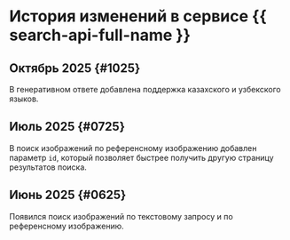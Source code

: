 # История изменений в сервисе {{ search-api-full-name }}

## Октябрь 2025 {#1025}

В генеративном ответе добавлена поддержка казахского и узбекского языков.

## Июль 2025 {#0725}

В поиск изображений по референсному изображению добавлен параметр `id`, который позволяет быстрее получить другую страницу результатов поиска.

## Июнь 2025 {#0625}

Появился поиск изображений по текстовому запросу и по референсному изображению. 